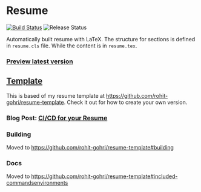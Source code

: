 # Resume

[![Build Status](https://github.com/rohit-gohri/resume/workflows/Preview/badge.svg?branch=master)](https://github.com/rohit-gohri/resume/actions?query=branch%3Amaster)
![Release Status](https://github.com/rohit-gohri/resume/workflows/Release/badge.svg)

Automatically built resume with LaTeX. The structure for sections is defined in `resume.cls` file. While the content is in `resume.tex`.

### [Preview latest version](https://rohit.page/resume/?utm_source=github&utm_medium=repo-resume&utm_campaign=hf)

## [Template](https://github.com/rohit-gohri/resume-template)

This is based of my resume template at https://github.com/rohit-gohri/resume-template. Check it out for how to create your own version.

### Blog Post: [CI/CD for your Resume](https://rohit.page/blog/projects/ci-cd-for-your-resume-wth-this-github-template/?utm_source=github&utm_medium=repo-resume&utm_campaign=hf)

### Building

Moved to https://github.com/rohit-gohri/resume-template#building

### Docs

Moved to https://github.com/rohit-gohri/resume-template#included-commandsenvironments
